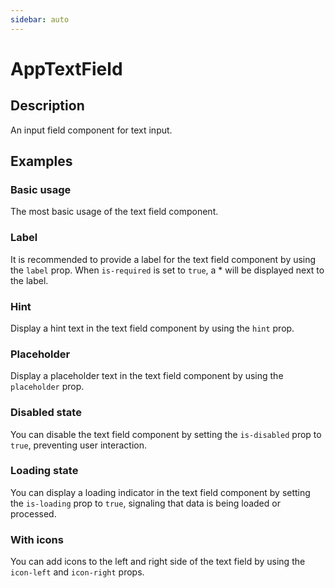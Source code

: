 ```yaml
---
sidebar: auto
---
```


# AppTextField

## Description

An input field component for text input.

## Examples

### Basic usage
The most basic usage of the text field component.

<ComponentPreview name="app-text-field-basic" />

### Label
It is recommended to provide a label for the text field component by using the `label` prop. When `is-required` is set to `true`, a * will be displayed next to the label.

<ComponentPreview name="app-text-field-with-label" />

### Hint
Display a hint text in the text field component by using the `hint` prop.

<ComponentPreview name="app-text-field-with-hint" />

### Placeholder
Display a placeholder text in the text field component by using the `placeholder` prop.

<ComponentPreview name="app-text-field-with-placeholder" />

### Disabled state
You can disable the text field component by setting the `is-disabled` prop to `true`, preventing user interaction.

<ComponentPreview name="app-text-field-disabled" />

### Loading state
You can display a loading indicator in the text field component by setting the `is-loading` prop to `true`, signaling that data is being loaded or processed.

<ComponentPreview name="app-text-field-loading" />

### With icons
You can add icons to the left and right side of the text field by using the `icon-left` and `icon-right` props.

<ComponentPreview name="app-text-field-with-icons" />

<!-- @include: ./app-text-field-meta.md -->